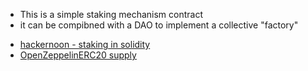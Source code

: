 
* This is a simple staking mechanism contract
* it can be compibned with a DAO to implement a collective "factory"

- [hackernoon - staking in solidity](https://hackernoon.com/implementing-staking-in-solidity-1687302a82cf)
- [OpenZeppelinERC20 supply](https://docs.openzeppelin.com/contracts/2.x/erc20-supply)
